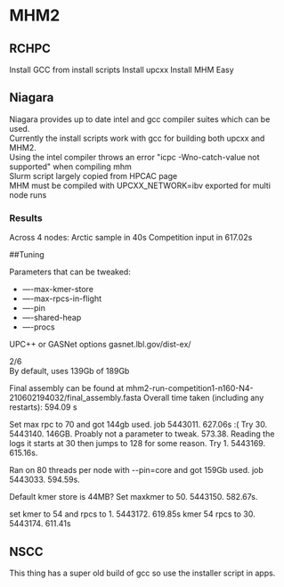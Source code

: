 # MHM2

## RCHPC

Install GCC from install scripts
Install upcxx
Install MHM
Easy

## Niagara
Niagara provides up to date intel and gcc compiler suites which can be used.  
Currently the install scripts work with gcc for building both upcxx and MHM2.  
Using the intel compiler throws an error "icpc -Wno-catch-value not supported" when compiling mhm  
Slurm script largely copied from HPCAC page  
MHM must be compiled with UPCXX_NETWORK=ibv exported for multi node runs

### Results
Across 4 nodes:
Arctic sample in 40s
Competition input in 617.02s

##Tuning

Parameters that can be tweaked:

- —-max-kmer-store
- —-max-rpcs-in-flight
- —-pin
- —-shared-heap
- —-procs

UPC++ or GASNet options
gasnet.lbl.gov/dist-ex/

2/6  
By default, uses 139Gb of 189Gb  

Final assembly can be found at  mhm2-run-competition1-n160-N4-210602194032/final_assembly.fasta
Overall time taken (including any restarts): 594.09 s

Set max rpc to 70 and got 144gb used. job 5443011. 627.06s :(
Try 30. 5443140. 146GB. Proably not a parameter to tweak. 573.38. Reading the logs it starts at 30 then jumps to 128 for some reason.
Try 1. 5443169. 615.16s.


Ran on 80 threads per node with --pin=core and got 159Gb used. job 5443033. 594.59s.

Default kmer store is 44MB?
Set maxkmer to 50. 5443150. 582.67s.

set kmer to 54 and rpcs to 1. 5443172. 619.85s
kmer 54 rpcs to 30. 5443174. 611.41s

## NSCC

This thing has a super old build of gcc so use the installer script in apps.